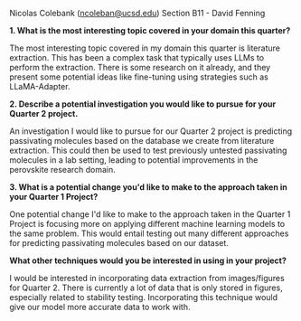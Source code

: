 Nicolas Colebank (ncoleban@ucsd.edu)
Section B11 - David Fenning

**1. What is the most interesting topic covered in your domain this quarter?**

The most interesting topic covered in my domain this quarter is literature extraction. This has been a complex task that typically uses LLMs to perform the extraction. There is some research on it already, and they present some potential ideas like fine-tuning using strategies such as LLaMA-Adapter.

**2. Describe a potential investigation you would like to pursue for your Quarter 2 project.**

An investigation I would like to pursue for our Quarter 2 project is predicting passivating molecules based on the database we create from literature extraction. This could then be used to test previously untested passivating molecules in a lab setting, leading to potential improvements in the perovskite research domain.

**3. What is a potential change you'd like to make to the approach taken in your Quarter 1 Project?**

One potential change I'd like to make to the approach taken in the Quarter 1 Project is focusing more on applying different machine learning models to the same problem. This would entail testing out many different approaches for predicting passivating molecules based on our dataset.

**What other techniques would you be interested in using in your project?**

I would be interested in incorporating data extraction from images/figures for Quarter 2. There is currently a lot of data that is only stored in figures, especially related to stability testing. Incorporating this technique would give our model more accurate data to work with.
